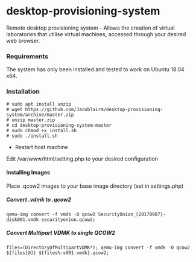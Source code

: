 # desktop-provisioning-system
Remote desktop provisioning system - Allows the creation of virtual laboratories that utilise virtual machines, accessed through your desired web browser.

### Requirements
The system has only been installed and tested to work on Ubuntu 18.04 x64.

### Installation
```
# sudo apt install unzip
# wget https://github.com/Jacoblairm/desktop-provisioning-system/archive/master.zip
# unzip master.zip
# cd desktop-provisioning-system-master
# sudo chmod +x install.sh
# sudo ./install.sh
```
- Restart host machine

Edit /var/www/html/setting.php to your desired configuration

#### Installing Images
Place .qcow2 images to your base image directory (set in settings.php)


##### Convert .vdmk to .qcow2
```
qemu-img convert -f vmdk -O qcow2 SecurityOnion_[20170907]-disk001.vmdk securityonion.qcow2;
```
##### Convert Multipart VDMK to single QCOW2
```
files=(DirectoryOfMultipartVDMK*); qemu-img convert -f vmdk -O qcow2 ${files[@]} ${files%-s001.vmdk}.qcow2;
```
